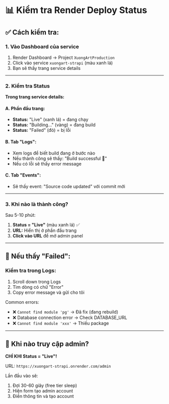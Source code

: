 # 📊 Kiểm tra Render Deploy Status

## ✅ Cách kiểm tra:

### 1. Vào Dashboard của service

1. Render Dashboard → Project `XuongArtProduction`
2. Click vào service `xuongart-strapi` (màu xanh lá)
3. Bạn sẽ thấy trang service details

---

### 2. Kiểm tra Status

**Trong trang service details:**

#### A. Phần đầu trang:
- **Status:** "Live" (xanh lá) = đang chạy
- **Status:** "Building..." (vàng) = đang build
- **Status:** "Failed" (đỏ) = bị lỗi

#### B. Tab "Logs":
- Xem logs để biết build đang ở bước nào
- Nếu thành công sẽ thấy: "Build successful 🎉"
- Nếu có lỗi sẽ thấy error message

#### C. Tab "Events":
- Sẽ thấy event: "Source code updated" với commit mới

---

### 3. Khi nào là thành công?

Sau 5-10 phút:

1. **Status = "Live"** (màu xanh lá) ✅
2. **URL:** Hiển thị ở phần đầu trang
3. **Click vào URL** để mở admin panel

---

## 🔧 Nếu thấy "Failed":

### Kiểm tra trong Logs:

1. Scroll down trong Logs
2. Tìm dòng có chữ "Error"
3. Copy error message và gửi cho tôi

Common errors:
- ❌ `Cannot find module 'pg'` → Đã fix (đang rebuild)
- ❌ Database connection error → Check DATABASE_URL
- ❌ `Cannot find module 'xxx'` → Thiếu package

---

## 🎯 Khi nào truy cập admin?

**CHỈ KHI Status = "Live"!**

URL: `https://xuongart-strapi.onrender.com/admin`

Lần đầu vào sẽ:
1. Đợi 30-60 giây (free tier sleep)
2. Hiện form tạo admin account
3. Điền thông tin và tạo account

